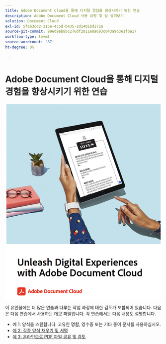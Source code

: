 ```yaml
---
title: Adobe Document Cloud을 통해 디지털 경험을 향상시키기 위한 연습
description: Adobe Document Cloud 사용 요령 및 팁 살펴보기
solution: Document Cloud
exl-id: 5fab3cd2-315e-4c5d-b435-2d1401bd172a
source-git-commit: 99ed9ab8bc276df2011e8a693c043a9d3e1fba17
workflow-type: tm+mt
source-wordcount: '87'
ht-degree: 0%

---
```


# Adobe Document Cloud을 통해 디지털 경험을 향상시키기 위한 연습

[![이미지](assets/rebrand.png)](assets/Unleash_Digital_Experiences_with_Adobe_Document_Cloud.pdf)

이 유인물에는 더 많은 연습과 다루는 작업 과정에 대한 검토가 포함되어 있습니다. 다음은 다음 연습에서 사용하는 데모 파일입니다. 각 연습에서는 다음 내용도 설명합니다.

* 예 1: 양식을 스캔합니다. 고유한 명함, 영수증 또는 기타 종이 문서를 사용하십시오.
* [예 2: 각종 양식 채우기 및 서명](assets/03_FillSignScan.zip)
* [예 3: 온라인으로 PDF 파일 공유 및 검토](assets/01_Review.zip)
